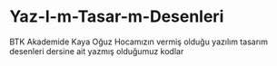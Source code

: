 # Yaz-l-m-Tasar-m-Desenleri
BTK Akademide Kaya Oğuz Hocamızın vermiş olduğu yazılım tasarım desenleri dersine ait yazmış olduğumuz kodlar
